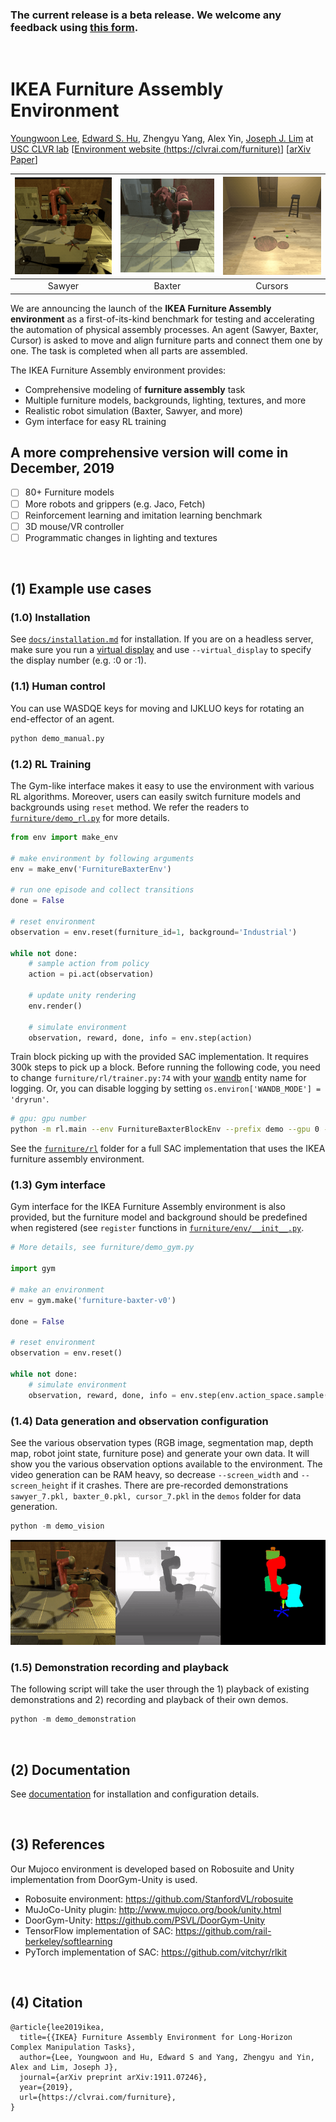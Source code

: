 ### The current release is a beta release. We welcome any feedback using [this form](https://forms.gle/596eDXmETHLFHD7w7).
<br>

# IKEA Furniture Assembly Environment
[Youngwoon Lee](https://youngwoon.github.io), [Edward S. Hu](https://www.edwardshu.com), Zhengyu Yang, Alex Yin, [Joseph J. Lim](https://clvrai.com) at [USC CLVR lab](https://clvrai.com)
[[Environment website (https://clvrai.com/furniture)](https://clvrai.com/furniture)]
[[arXiv Paper](https://arxiv.org/abs/1911.07246)]

|![](docs/img/agents/video_sawyer_swivel_chair.gif)|![](docs/img/agents/video_baxter_chair.gif)|![](docs/img/agents/video_cursor_round_table.gif)|
| :---: | :---: | :---: |
| Sawyer | Baxter | Cursors |


We are announcing the launch of the **IKEA Furniture Assembly environment** as a first-of-its-kind benchmark for testing and accelerating the automation of physical assembly processes.
An agent (Sawyer, Baxter, Cursor) is asked to move and align furniture parts and connect them one by one.
The task is completed when all parts are assembled.


The IKEA Furniture Assembly environment provides:
- Comprehensive modeling of **furniture assembly** task
- Multiple furniture models, backgrounds, lighting, textures, and more
- Realistic robot simulation (Baxter, Sawyer, and more)
- Gym interface for easy RL training

## A more comprehensive version will come in December, 2019
- [ ] 80+ Furniture models
- [ ] More robots and grippers (e.g. Jaco, Fetch)
- [ ] Reinforcement learning and imitation learning benchmark
- [ ] 3D mouse/VR controller
- [ ] Programmatic changes in lighting and textures

<br>

## (1) Example use cases

### (1.0) Installation
See [`docs/installation.md`](docs/installation.md) for installation.
If you are on a headless server, make sure you run a [virtual display](docs/installation.md#virtual-display) and use `--virtual_display` to specify the display number (e.g. :0 or :1).

### (1.1) Human control
You can use WASDQE keys for moving and IJKLUO keys for rotating an end-effector of an agent.
```bash
python demo_manual.py
```

### (1.2) RL Training
The Gym-like interface makes it easy to use the environment with various RL algorithms. Moreover, users can easily switch furniture models and backgrounds using `reset` method.
We refer the readers to [`furniture/demo_rl.py`](demo_rl.py) for more details.
```py
from env import make_env

# make environment by following arguments
env = make_env('FurnitureBaxterEnv')

# run one episode and collect transitions
done = False

# reset environment
observation = env.reset(furniture_id=1, background='Industrial')

while not done:
    # sample action from policy
    action = pi.act(observation)

    # update unity rendering
    env.render()

    # simulate environment
    observation, reward, done, info = env.step(action)
```

Train block picking up with the provided SAC implementation. It requires 300k steps to pick up a block.
Before running the following code, you need to change `furniture/rl/trainer.py:74` with your [wandb](https://wandb.com) entity name for logging. Or, you can disable logging by setting `os.environ['WANDB_MODE'] = 'dryrun'`.
```bash
# gpu: gpu number
python -m rl.main --env FurnitureBaxterBlockEnv --prefix demo --gpu 0 --reward_scale 3
```
See the [`furniture/rl`](rl) folder for a full SAC implementation that uses the IKEA furniture assembly environment.

### (1.3) Gym interface
Gym interface for the IKEA Furniture Assembly environment is also provided, but the furniture model and background should be predefined when registered (see `register` functions in [`furniture/env/__init__.py`](env/__init__.py).
```py
# More details, see furniture/demo_gym.py

import gym

# make an environment
env = gym.make('furniture-baxter-v0')

done = False

# reset environment
observation = env.reset()

while not done:
    # simulate environment
    observation, reward, done, info = env.step(env.action_space.sample())
```

### (1.4) Data generation and observation configuration
See the various observation types (RGB image, segmentation map, depth map,
robot joint state, furniture pose) and generate your own data.
It will show you the various observation options available
to the environment. The video generation can be RAM heavy, so
decrease `--screen_width` and `--screen_height` if it crashes.
There are pre-recorded demonstrations `sawyer_7.pkl, baxter_0.pkl, cursor_7.pkl` in the `demos` folder for
data generation.
```py
python -m demo_vision
```
![](docs/img/readme/demo_vision.gif)

### (1.5) Demonstration recording and playback
The following script will take the user through the 1) playback of existing
demonstrations and 2) recording and playback of their own demos.
```py
python -m demo_demonstration
```

<br>

## (2) Documentation
See [documentation](docs/readme.md) for installation and configuration details.

<br>

## (3) References
Our Mujoco environment is developed based on Robosuite and Unity implementation from DoorGym-Unity is used.

* Robosuite environment: https://github.com/StanfordVL/robosuite
* MuJoCo-Unity plugin: http://www.mujoco.org/book/unity.html
* DoorGym-Unity: https://github.com/PSVL/DoorGym-Unity
* TensorFlow implementation of SAC: https://github.com/rail-berkeley/softlearning
* PyTorch implementation of SAC: https://github.com/vitchyr/rlkit

<br>

## (4) Citation
```
@article{lee2019ikea,
  title={{IKEA} Furniture Assembly Environment for Long-Horizon Complex Manipulation Tasks},
  author={Lee, Youngwoon and Hu, Edward S and Yang, Zhengyu and Yin, Alex and Lim, Joseph J},
  journal={arXiv preprint arXiv:1911.07246},
  year={2019},
  url={https://clvrai.com/furniture},
}
```


